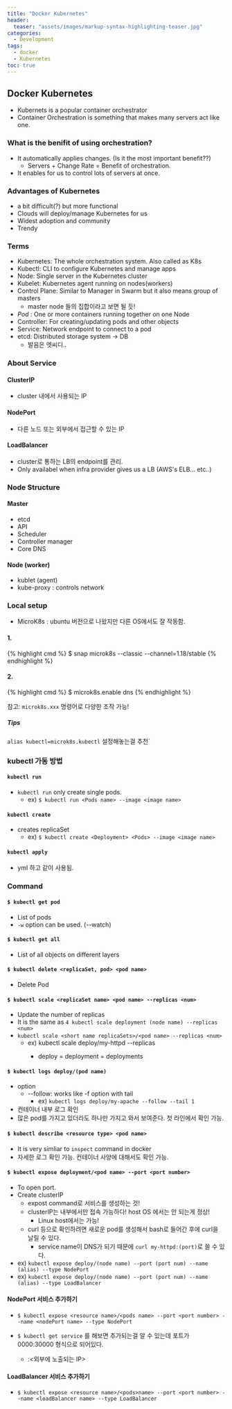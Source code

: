 ```yaml
---
title: "Docker Kubernetes"
header:
  teaser: "assets/images/markup-syntax-highlighting-teaser.jpg"
categories:
  - Development
tags:
  - docker
  - Kubernetes
toc: true
---
```


## Docker Kubernetes

* Kubernets is a popular container orchestrator
* Container Orchestration is something that makes many servers act like one.

### What is the benifit of using orchestration?

* It automatically applies changes. (Is it the most important benefit??)
    * Servers + Change Rate = Benefit of orchestration.
* It enables for us to control lots of servers at once.

### Advantages of Kubernetes

* a bit difficult(?) but more functional
* Clouds will deploy/manage Kubernetes for us
* Widest adoption and community
* Trendy

### Terms

* Kubernetes: The whole orchestration system. Also called as K8s
* Kubectl: CLI to configure Kubernetes and manage apps
* Node: Single server in the Kubernetes cluster
* Kubelet: Kubernetes agent running on nodes(workers)
* Control Plane: Similar to Manager in Swarm but it also means group of masters
  * master node 들의 집합이라고 보면 될 듯!
* *Pod* : One or more containers running together on one Node
* Controller: For creating/updating pods and other objects
* Service: Network endpoint to connect to a pod
* etcd: Distributed storage system -> DB
  * 발음은 엣씨디..

### About Service

#### ClusterIP

* cluster 내에서 사용되는 IP

#### NodePort

* 다른 노드 또는 외부에서 접근할 수 있는 IP

#### LoadBalancer

* cluster로 통하는 LB의 endpoint를 관리.
* Only availabel when infra provider gives us a LB (AWS's ELB... etc..)

### Node Structure

#### Master

* etcd
* API
* Scheduler
* Controller manager
* Core DNS

#### Node (worker)

* kublet (agent)
* kube-proxy : controls network

### Local setup

* MicroK8s : ubuntu 버전으로 나왔지만 다른 OS에서도 잘 작동함. 

#### 1.

{% highlight cmd %}
$ snap microk8s --classic --channel=1.18/stable
{% endhighlight %}

#### 2.

{% highlight cmd %}
$ microk8s.enable dns
{% endhighlight %}

참고: `microk8s.xxx` 명령어로 다양한 조작 가능!

##### Tips

`alias kubectl=microk8s.kubectl` 설정해놓는걸 추천`

### kubectl 가동 방법

#### `kubectl run`

* `kubectl run` only create single pods.
    * ex) `$ kubectl run <Pods name> --image <image name>`

#### `kubectl create`

* creates replicaSet
    * ex) `$ kubectl create <Deployment> <Pods> --image <image name>`

#### `kubectl apply`

* yml 하고 같이 사용됨.

### Command

#### `$ kubectl get pod`

* List of pods
* `-w` option can be used. (--watch)

#### `$ kubectl get all`

* List of all objects on different layers

#### `$ kubectl delete <replicaSet, pod> <pod name>`

* Delete Pod

#### `$ kubectl scale <replicaSet name> <pod name> --replicas <num>`

* Update the number of replicas
* It is the same as `4 kubectl scale deployment (node name) --replicas <num>`
* `kubectl scale <short name replicaSets>/<pod name> --replicas <num>`
    * ex) kubectl scale deploy/my-httpd --replicas <num>
        * deploy = deployment = deployments

#### `$ kubectl logs deploy/(pod name)`

* option
    * --follow: works like -f option with tail
        * ex) `kubectl logs deploy/my-apache --follow --tail 1`
* 컨테이너 내부 로그 확인
* 많은 pod를 가지고 있더라도 하나만 가지고 와서 보여준다. 첫 라인에서 확인 가능.

#### `$ kubectl describe <resource type> <pod name>`

* It is very simliar to `inspect` command in docker
* 자세한 로그 확인 가능. 컨테이너 사양에 대해서도 확인 가능.

#### `$ kubectl expose deployment/<pod name> --port <port number>`

* To open port.
* Create clusterIP
  * expost command로 서비스를 생성하는 것!
  * clusterIP는 내부에서만 접속 가능하다! host OS 에서는 안 되는게 정상!
    * Linux host에서는 가능!
  * curl 등으로 확인하려면 새로운 pod를 생성해서 bash로 들어간 후에 curl을 날릴 수 있다.
    * service name이 DNS가 되기 때문에 `curl my-httpd:(port)`로 쓸 수 있다.
* ex) `kubectl expose deploy/(node name) --port (port num) --name (alias) --type NodePort`
* ex) `kubectl expose deploy/(node name) --port (port num) --name (alias) --type LoadBalancer`

#### NodePort 서비스 추가하기

* `$ kubectl expose <resource name>/<pods name> --port <port number> --name <nodePort name> --type NodePort`

* `$ kubectl get service` 를 해보면 추가되는걸 알 수 있는데 포트가 0000:30000 형식으로 되어있다. 
    * <cluster IP>:<외부에 노출되는 IP> 

#### LoadBalancer 서비스 추가하기

* `$ kubectl expose <resource name>/<pods>name> --port <port number> --name <loadBalancer name> --type LoadBalancer`
